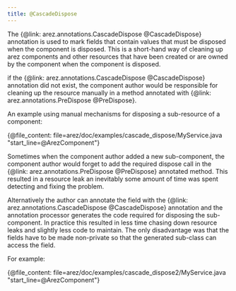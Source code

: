 ```yaml
---
title: @CascadeDispose
---
```


The {@link: arez.annotations.CascadeDispose @CascadeDispose} annotation is used to mark fields that contain values that must
be disposed when the component is disposed. This is a short-hand way of cleaning up arez components and other
resources that have been created or are owned by the component when the component is disposed.

if the {@link: arez.annotations.CascadeDispose @CascadeDispose} annotation did not exist, the component author would be responsible
for cleaning up the resource manually in a method annotated with {@link: arez.annotations.PreDispose @PreDispose}.

An example using manual mechanisms for disposing a sub-resource of a component:

{@file_content: file=arez/doc/examples/cascade_dispose/MyService.java "start_line=@ArezComponent"}

Sometimes when the component author added a new sub-component, the component author would forget to add the
required dispose call in the {@link: arez.annotations.PreDispose @PreDispose} annotated method. This resulted in a resource
leak an inevitably some amount of time was spent detecting and fixing the problem.

Alternatively the author can annotate the field with the {@link: arez.annotations.CascadeDispose @CascadeDispose} annotation
and the annotation processor generates the code required for disposing the sub-component. In practice this
resulted in less time chasing down resource leaks and slightly less code to maintain. The only disadvantage
was that the fields have to be made non-private so that the generated sub-class can access the field.

For example:

{@file_content: file=arez/doc/examples/cascade_dispose2/MyService.java "start_line=@ArezComponent"}
